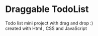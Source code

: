 # Draggable TodoList
Todo list mini project with drag and drop :) <br/>
created with Html , CSS and JavaScript
